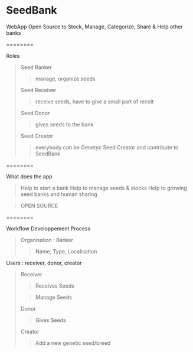 SeedBank
========

WebApp Open Source to Stock, Manage, Categorize, Share &amp; Help other banks


========

Roles

> Seed Banker
>
> > manage, organize seeds
>
> Seed Receiver
>
> >receive seeds, have to give a small part of recolt
>
> Seed Donor
>
> > gives seeds to the bank
>
> Seed Creator
>
> > everybody can be Genetyc Seed Creator and contribute to SeedBank


========

What does the app


> Help to start a bank
> Help to manage seeds & stocks
> Help to growing seed banks and human sharing

> OPEN SOURCE
  
========

Workflow Developpement Process

> Organisation : Banker
>
> > Name, Type, Localisation

Users : receiver, donor, creator
> Receiver
>
> > Receives Seeds
>
> > Manage Seeds
>
> Donor
>
> > Gives Seeds
>
> Creator
>
> > Add a new genetic seed/breed

  
